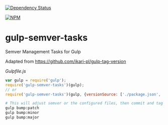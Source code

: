 [![Dependency Status](https://david-dm.org/atsid/gulp-semver-tasks.svg)](https://david-dm.org/atsid/gulp-semver-tasks)

[![NPM](https://nodei.co/npm/gulp-semver-tasks.png)](https://nodei.co/npm/gulp-semver-tasks/)

# gulp-semver-tasks
Semver Management Tasks for Gulp

Adapted from https://github.com/ikari-pl/gulp-tag-version

*Gulpfile.js*
```js
var gulp = require('gulp');
require('gulp-semver-tasks')(gulp);
// or
require('gulp-semver-tasks')(gulp, {versionSource: ['./package.json', './bower.json']});
```

```bash
# This will adjust semver or the configured files, then commit and tag the update.
gulp bump:patch
gulp bump:minor
gulp bump:major
```
